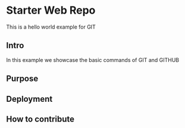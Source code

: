 # Starter Web Repo

This is a hello world example for GIT

## Intro

In this example we showcase the basic commands of GIT and GITHUB

## Purpose

## Deployment

## How to contribute
